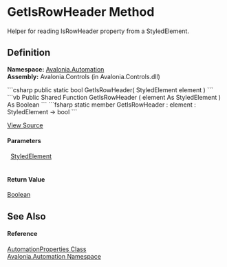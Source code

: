 # GetIsRowHeader Method


Helper for reading IsRowHeader property from a StyledElement.



## Definition
**Namespace:** <a href="N_Avalonia_Automation">Avalonia.Automation</a>  
**Assembly:** Avalonia.Controls (in Avalonia.Controls.dll)

<Tabs groupId="api-code-preview">
<TabItem value="csharp" label="C#">
```csharp
public static bool GetIsRowHeader(
	StyledElement element
)
```
</TabItem>
<TabItem value="vb" label="VB">
```vb
Public Shared Function GetIsRowHeader ( 
	element As StyledElement
) As Boolean
```
</TabItem>
<TabItem value="fsharp" label="F#">
```fsharp
static member GetIsRowHeader : 
        element : StyledElement -> bool 
```
</TabItem>
</Tabs>



<a href="https://github.com/AvaloniaUI/Avalonia/tree/master/src/Avalonia.Controls/Automation/AutomationProperties.cs#L340" title="View the source code">View Source</a>



#### Parameters
<dl><dt>  <a href="T_Avalonia_StyledElement">StyledElement</a></dt><dd> </dd></dl>

#### Return Value
<a href="https://learn.microsoft.com/dotnet/api/system.boolean" target="_blank" rel="noopener noreferrer">Boolean</a>

## See Also


#### Reference
<a href="T_Avalonia_Automation_AutomationProperties">AutomationProperties Class</a>  
<a href="N_Avalonia_Automation">Avalonia.Automation Namespace</a>  

